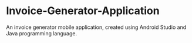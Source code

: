 # Invoice-Generator-Application
An invoice generator mobile application, created using Android Studio and Java programming language.
